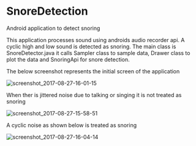 # SnoreDetection
Android application to detect snoring

This application processes sound using androids audio recorder api. A cyclic high and low sound is detected as snoring. The main class is SnoreDetector.java it calls Sampler class to sample data, Drawer class to plot the data and SnoringApi for snore detection.

The below screenshot represents the initial screen of the application

![screenshot_2017-08-27-16-01-15](https://user-images.githubusercontent.com/30759817/29749243-d4aa08d8-8b44-11e7-86ca-d1abc9cec466.png)

When ther is jittered noise due to talking or singing it is not treated as snoring

![screenshot_2017-08-27-15-58-51](https://user-images.githubusercontent.com/30759817/29749260-16614d40-8b45-11e7-8671-b256131d6d14.png)

A cyclic noise as shown below is treated as snoring

![screenshot_2017-08-27-16-04-14](https://user-images.githubusercontent.com/30759817/29749267-3282e222-8b45-11e7-8e02-17f6f70fc37f.png)


